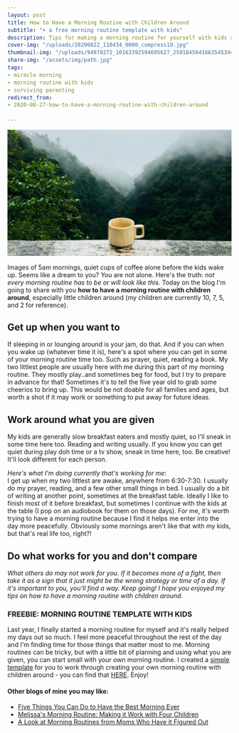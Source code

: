 ```yaml
---
layout: post
title: How to Have a Morning Routine with Children Around
subtitle: "+ a free morning routine template with kids"
description: Tips for making a morning routine for yourself with kids at home.
cover-img: "/uploads/20200822_110434_0000_compress19.jpg"
thumbnail-img: "/uploads/94978272_10163392594695627_2591845641663545344_o.jpg"
share-img: "/assets/img/path.jpg"
tags:
- miracle morning
- morning routine with kids
- surviving parenting
redirect_from:
- 2020-08-27-how-to-have-a-morning-routine-with-children-around

---
```

![A picture of a coffee mug overlooking into the woods.](/uploads/how-to-have-a-morning-routine-with-kids-shm.jpg "How to have a morning routine with children around SHM")

Images of 5am mornings, quiet cups of coffee alone before the kids wake up. Seems like a dream to you? You are not alone. Here's the truth: _not every morning routine has to be or will look like this._ Today on the blog I'm going to share with you **how to have a morning routine with children around**, especially little children around (my children are currently 10, 7, 5, and 2 for reference).

## Get up when you want to

If sleeping in or lounging around is your jam, do that. And if you can when you wake up (whatever time it is), here's a spot where you can get in some of your morning routine time too. Such as prayer, quiet, reading a book. My two littlest people are usually here with me during this part of my morning routine. They mostly play..and sometimes beg for food, but I try to prepare in advance for that! Sometimes it's to tell the five year old to grab some cheerios to bring up. This would be not doable for all families and ages, but worth a shot if it may work or something to put away for future ideas.

## Work around what you are given

My kids are generally slow breakfast eaters and mostly quiet, so I'll sneak in some time here too. Reading and writing usually. If you know you can get quiet during play doh time or a tv show, sneak in time here, too. Be creative! It'll look different for each person.

_Here's what I'm doing currently that's working for me_:  
I get up when my two littlest are awake, anywhere from 6:30-7:30. I usually do my prayer, reading, and a few other small things in bed. I usually do a bit of writing at another point, sometimes at the breakfast table. Ideally I like to finish most of it before breakfast, but sometimes I continue with the kids at the table (I pop on an audiobook for them on those days). For me, it's worth trying to have a morning routine because I find it helps me enter into the day more peacefully. Obviously some mornings aren't like that with my kids, but that's real life too, right?!

## Do what works for you and don't compare

_What others do may not work for you. If it becomes more of a fight, then take it as a sign that it just might be the wrong strategy or time of a day. If it's important to you, you'll find a way. Keep going! I hope you enjoyed my tips on how to have a morning routine with children around._

### FREEBIE: MORNING ROUTINE TEMPLATE WITH KIDS

Last year, I finally started a morning routine for myself and it's really helped my days out so much. I feel more peaceful throughout the rest of the day and I'm finding time for those things that matter most to me. Morning routines can be tricky, but with a little bit of planning and using what you are given, you can start small with your own morning routine. I created a [simple template](https://mailchi.mp/b5550b9a5b6c/kxmxwhppym) for you to work through creating your own morning routine with children around - you can find that [HERE](https://mailchi.mp/b5550b9a5b6c/kxmxwhppym). Enjoy!

#### Other blogs of mine you may like:

* [Five Things You Can Do to Have the Best Morning Ever](https://www.simplehomemom.com/five-things/)
* [Melissa's Morning Routine: Making it Work with Four Children](https://www.simplehomemom.com/melissa-s-morning-routine-making-it-work-with-four-children/)
* [A Look at Morning Routines from Moms Who Have it Figured Out](https://www.simplehomemom.com/a-look-at-morning-routines-from-moms-who-have-it-figured-out/)